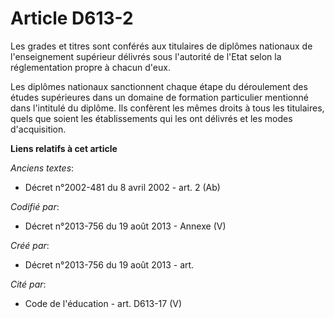 # Article D613-2

Les grades et titres sont conférés aux titulaires de diplômes nationaux de l'enseignement supérieur délivrés sous l'autorité
de l'Etat selon la réglementation propre à chacun d'eux.

Les diplômes nationaux sanctionnent chaque étape du déroulement des études supérieures dans un domaine de formation
particulier mentionné dans l'intitulé du diplôme. Ils confèrent les mêmes droits à tous les titulaires, quels que soient les
établissements qui les ont délivrés et les modes d'acquisition.

**Liens relatifs à cet article**

_Anciens textes_:

  - Décret n°2002-481 du 8 avril 2002 - art. 2 (Ab)

_Codifié par_:

  - Décret n°2013-756 du 19 août 2013 -  Annexe (V)

_Créé par_:

  - Décret n°2013-756 du 19 août 2013 - art.

_Cité par_:

  - Code de l'éducation - art. D613-17 (V)
